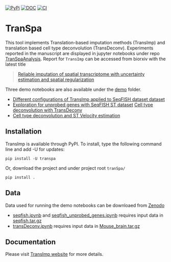 [![PyPi][badge-pypi]][link-pypi]
[![DOC][badge-doc]][link-doc]
[![CI][badge-ci]][link-ci]

[badge-pypi]: https://badge.fury.io/py/transpa.svg
[link-pypi]: https://pypi.org/project/transpa/
[badge-doc]: https://readthedocs.org/projects/transpa/badge/?version=latest
[link-doc]: https://transpa.readthedocs.io/en/latest/
[badge-ci]: https://api.travis-ci.com/qiaochen/tranSpa.svg?branch=main
[link-ci]: https://app.travis-ci.com/github/qiaochen/tranSpa

# TranSpa
This tool implements Translation-based imputation methods (TransImp) and translation based cell type deconvolution (TransDeconv). Experiments reported in the manuscript are displayed in jupyter notebooks under repo [TranSpaAnalysis](https://github.com/qiaochen/TranSpaAnalysis/tree/main). Report for `TransImp` can be accessed from biorxiv with the latest title 
>[Reliable imputation of spatial transcriptome with uncertainty estimation and spatial regularization](https://www.biorxiv.org/content/10.1101/2023.01.20.524992v2)

Three demo notebooks are also available under the [demo](https://github.com/qiaochen/tranSpa/tree/main/demo) folder.

- [Different configurations of TransImp applied to SeqFISH dataset dataset](https://github.com/qiaochen/tranSpa/blob/main/demo/seqfish.ipynb)
- [Exploration for unprobed genes with SeqFISH ST dataset](https://github.com/qiaochen/tranSpa/blob/main/demo/seqfish_unprobed_genes.ipynb)
[Cell type deconvolution with TransDeconv](https://github.com/qiaochen/tranSpa/blob/main/demo/transDeconv.ipynb)
- [Cell type deconvolution and ST Velocity estimation](https://github.com/qiaochen/tranSpa/blob/main/demo/transDeconv.ipynb)

## Installation

TransImp is available through PyPI. To install, type the following command line and add -U for updates:

```
pip install -U transpa
```

Or, download the project and under project root `tranSpa/`

```
pip install .
```

## Data
Data used for running the demo notebooks can be downloaed from [Zenodo](https://zenodo.org/record/8214466)
- [seqfish.ipynb](https://github.com/qiaochen/tranSpa/blob/main/demo/seqfish.ipynb) and [seqfish_unprobed_genes.ipynb](https://github.com/qiaochen/tranSpa/blob/main/demo/seqfish_unprobed_genes.ipynb) requires input data in [seqfish.tar.gz](https://zenodo.org/record/8214151/files/seqfish.tar.gz?download=1)
- [transDeconv.ipynb](https://github.com/qiaochen/tranSpa/blob/main/demo/transDeconv.ipynb) requires input data in [Mouse_brain.tar.gz](https://zenodo.org/record/8214151/files/Mouse_brain.tar.gz?download=1)


## Documentation
Please visit [TransImp website](https://transpa.readthedocs.io/en/latest/) for more details.




